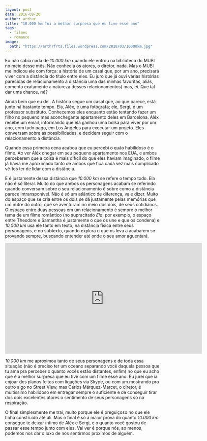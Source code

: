 ```yaml
---
layout: post
date: 2016-09-26
author: arthur
title: "10.000 km foi a melhor surpresa que eu tive esse ano"
tags:
  - filmes
  - romance
image:
  path: "https://arthrfrts.files.wordpress.com/2018/03/10000km.jpg"
---
```


Eu não sabia nada de _10.000 km_ quando ele entrou na biblioteca do MUBI no meio desse mês. Não conhecia os atores, o diretor, nada. Mas o MUBI me indicou ele com força: a história de um casal que, por um ano, precisará viver com a distância do título entre eles. Eu juro que já ouvi várias histórias parecidas de relacionamento a distância uma das minhas favoritas, aliás, comenta exatamente a natureza desses relacionamentos) mas, ei. Que tal dar uma chance, né?

Ainda bem que eu dei. A história segue um casal que, ao que parece, está junto há bastante tempo. Ela, Aléx, é uma fotógrafa; ele, Sergi, é um professor substituto. Conhecemos eles enquanto estão tentando fazer um filho no pequeno mas aconchegante apartamento deles em Barcelona. Aléx recebe um email, informando que ela ganhou uma bolsa para viver por um ano, com tudo pago, em Los Angeles para executar um projeto. Eles conversam sobre as possibilidades, e decidem seguir com o relacionamento a distância.

Quando essa primeira cena acabou que eu percebi o quão habilidoso é o filme. Ao ver Aléx chegar em seu pequeno apartamento nos EUA, e ambos perceberem que a coisa é mais difícil do que eles haviam imaginado, o filme já havia me aproximado tanto de ambos que fica cada vez mais complicado vê-los ter de lidar com a distância.

E é justamente dessa distância que _10.000 km_ se refere o tempo todo. Ela não é só literal. Muito do que ambos os personagens acabam se referindo quando conversam sobre o seu relacionamento é sobre como a distância parece intransponível. Não é só um atlântico de diferença, vale dizer. Muito do espaço que se cria entre os dois se dá justamente pelas memórias que um nutre do outro, que se aventuram no meio dos dois, de seus cotidianos. O espaço entre duas pessoas em um relacionamento é sempre o melhor tema de um filme romântico (no supracitado _Ela_, por exemplo, o espaço entre Theodore e Samantha é justamente o que os une e que os condena) e _10.000 km_ usa ele tanto em texto, na distância física entre seus personagens, e no subtexto, quando explora o que os leva a acabarem se provando sempre, buscando entender até onde o seu amor aguentará.

<iframe width="640" height="360" src="https://www.youtube.com/embed/3WnwozVTPc4" frameborder="0" allow="autoplay; encrypted-media" allowfullscreen></iframe>

_10.000 km_ me aproximou tanto de seus personagens e de toda essa situação (não é preciso ter um oceano separando você daquela pessoa que tu ama pra perceber o quanto vocês estão distantes, enfim) no que eu acho que é a melhor surpresa que eu tive com um filme esse ano. Eu jurei que ia enjoar dos planos feitos com ligações via Skype, ou com um mostrando pro outro algo no Street View, mas Carlos Márquez-Marcet, o diretor, é muitíssimo habilidoso em entregar sempre o suficiente e de conseguir tirar dos dois excelentes atores o sentimento de seus personagens só na respiração.

O final simplesmente me trai, muito porque ele é preguiçoso no que ele tinha construído até ali. Mas o final é só a maior prova do quanto _10.000 km_ consegue te deixar íntimo de Aléx e Sergi, e o quanto você gostou de passar esse tempo junto com eles. Vai ver é porque nós, ao menos, podemos nos dar o luxo de nos sentirmos próximos de alguém.
